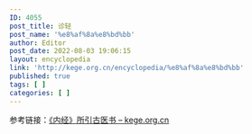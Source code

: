 ```yaml
---
ID: 4055
post_title: 诊轻
post_name: '%e8%af%8a%e8%bd%bb'
author: Editor
post_date: 2022-08-03 19:06:15
layout: encyclopedia
link: 'http://kege.org.cn/encyclopedia/%e8%af%8a%e8%bd%bb'
published: true
tags: [ ]
categories: [ ]
---
```

参考链接：<a href="http://kege.org.cn/encyclopedia/%e3%80%8a%e5%86%85%e7%bb%8f%e3%80%8b%e6%89%80%e5%bc%95%e5%8f%a4%e5%8c%bb%e4%b9%a6">《内经》所引古医书 – kege.org.cn</a>
